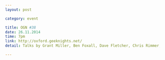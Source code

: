 ```yaml
---
layout: post

category: event

title: OGN #38
date: 26.11.2014
time: 7pm
link: http://oxford.geeknights.net/
detail: Talks by Grant Miller, Ben Foxall, Dave Fletcher, Chris Rimmer, Jeremy Rushton and Stephen White.

---
```

